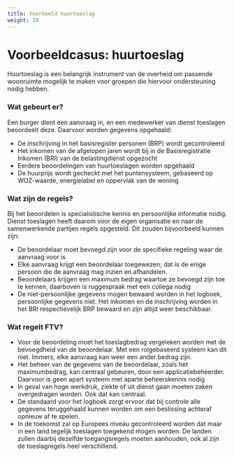 ```yaml
---
title: Voorbeeld huurtoeslag
weight: 20
---
```


# Voorbeeldcasus: huurtoeslag

Huurtoeslag is een belangrijk instrument van de overheid om passende woonruimte mogelijk te maken voor groepen die hiervoor
ondersteuning nodig hebben.

### Wat gebeurt er?

Een burger dient een aanvraag in, en een medewerker van dienst toeslagen beoordeelt deze. Daarvoor worden gegevens opgehaald:

- De inschrijving in het basisregister personen (BRP) wordt gecontroleerd
- Het inkomen van de afgelopen jaren wordt bij in de Basisregistratie Inkomen (BRI) van de belastingdienst opgezocht
- Eerdere beoordelingen van huurtoeslagen worden opgehaald
- De huurprijs wordt gecheckt met het puntensysteem, gebaseerd op WOZ-waarde, energielabel en oppervlak van de woning

### Wat zijn de regels?

Bij het beoordelen is specialistische kennis en persoonlijke informatie nodig. Dienst toeslagen heeft daarom voor de eigen organisatie
en naar de samenwerkende partijen regels opgesteld. Dit zouden bijvoorbeeld kunnen zijn: 

- De beoordelaar moet bevoegd zijn voor de specifieke regeling waar de aanvraag voor is
- Elke aanvraag krijgt een beoordelaar toegewezen; dat is de enige persoon die de aanvraag mag inzien en afhandelen.
- Beoordelaars krijgen een maximum bedrag waartoe ze bevoegd zijn toe te kennen, daarboven is ruggespraak met een collega nodig
- De niet-persoonlijke gegevens mogen bewaard worden in het logboek, persoonlijke gegevens niet. Het inkomen en de inschrijving worden
in het BRI respectievelijk BRP bewaard en zijn altijd weer beschikbaar.

### Wat regelt FTV? ###

- Voor de beoordeling moet het toeslagbedrag vergeleken worden met de bevoegdheid van de beoordelaar. Met een rolgebaseerd 
systeem kan dit niet. Immers, elke aanvraag kan weer een ander bedrag zijn.
- Het beheer van de gegevens van de beoordelaar, zoals het maximumbedrag, kan centraal gebeuren, door een applicatiebeheerder.
Daarvoor is geen apart systeem met aparte beheerskennis nodig
- In geval van hoge werkdruk, ziekte of uit dienst gaan moeten zaken overgedragen worden. Ook dat kan centraal.
- De standaard voor het logboek zorgt ervoor dat bij controle alle gegevens teruggehaald kunnen worden om een beslissing
achteraf opnieuw af te spelen.
- In de toekomst zal op Europees niveau gecontroleerd worden dat maar in een land tegelijk toeslagen toegekend mogen worden.
De landen zullen daarbij dezelfde toegangsregels moeten aanhouden, ook al zijn de toeslagregels heel verschillend.
